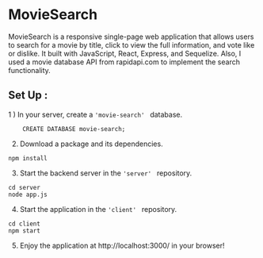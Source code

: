 # MovieSearch 

MovieSearch is a responsive single-page web application that allows users to search for a movie by title, click to view the full information, and vote like or dislike. It built with JavaScript, React, Express, and Sequelize. Also, I used a movie database API from rapidapi.com to implement the search functionality. 


## Set Up : 
1 ) In your server, create a  ```'movie-search' ``` database.
``` 
    CREATE DATABASE movie-search;
```

2) Download a package and its dependencies.
```
npm install 
```

3) Start the backend server in the  ```'server' ``` repository. 
 ```
 cd server  
 node app.js  
 ```

4) Start the application in the  ```'client' ``` repository.
 ```
cd client 
npm start 
 ```

5) Enjoy the application at http://localhost:3000/ in your browser!
